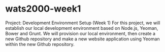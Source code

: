 # wats2000-week1
Project: Development Environment Setup (Week 1) For this project, we will establish our local development environment based on Node.js, Yeoman, Bower and Grunt. We will provision our local environment, then create a new Github repository and make a new website application using Yeoman within the new Github repository.
